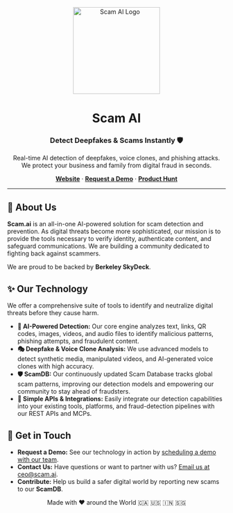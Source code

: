 <div align="center">
  <img src="https://scam.ai/light_logo.svg" alt="Scam AI Logo" width="200"/>
  <h1>Scam AI</h1>
  <h3>Detect Deepfakes & Scams Instantly 🛡️</h3>
  <p>
    Real-time AI detection of deepfakes, voice clones, and phishing attacks. 
    <br/> 
    We protect your business and family from digital fraud in seconds.
  </p>
  <p>
    <a href="https://scam.ai"><strong>Website</strong></a> ·
    <a href="https://cal.com/scamai/25min"><strong>Request a Demo</strong></a> ·
    <a href="https://www.producthunt.com/products/scam-ai"><strong>Product Hunt</strong></a>
  </p>
</div>

---

## 👋 About Us

**Scam.ai** is an all-in-one AI-powered solution for scam detection and prevention. As digital threats become more sophisticated, our mission is to provide the tools necessary to verify identity, authenticate content, and safeguard communications. We are building a community dedicated to fighting back against scammers.

We are proud to be backed by **Berkeley SkyDeck**.

## ✨ Our Technology

We offer a comprehensive suite of tools to identify and neutralize digital threats before they cause harm.

* **🤖 AI-Powered Detection:** Our core engine analyzes text, links, QR codes, images, videos, and audio files to identify malicious patterns, phishing attempts, and fraudulent content.
* **🎭 Deepfake & Voice Clone Analysis:** We use advanced models to detect synthetic media, manipulated videos, and AI-generated voice clones with high accuracy.
* **🛡️ ScamDB:** Our continuously updated Scam Database tracks global scam patterns, improving our detection models and empowering our community to stay ahead of fraudsters.
* **🔌 Simple APIs & Integrations:** Easily integrate our detection capabilities into your existing tools, platforms, and fraud-detection pipelines with our REST APIs and MCPs.

## 🤝 Get in Touch

* **Request a Demo:** See our technology in action by [scheduling a demo with our team](https://cal.com/scamai/25min).
* **Contact Us:** Have questions or want to partner with us? [Email us at ceo@scam.ai](mailto:ceo@scam.ai?subject=Inquiry%20from%20GitHub).
* **Contribute:** Help us build a safer digital world by reporting new scams to our **ScamDB**.

<div align="center">
  <p>Made with ❤️ around the World 🇨🇦 🇺🇸 🇮🇳 🇸🇬</p>
</div>